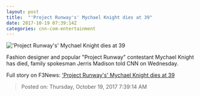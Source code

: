 ```yaml
---
layout: post
title:  "'Project Runway's' Mychael Knight dies at 39"
date: 2017-10-19 07:39:14Z
categories: cnn-com-entertainment
---
```


!['Project Runway's' Mychael Knight dies at 39](http://cdn.cnn.com/cnnnext/dam/assets/171018121432-mychael-knight-dead-super-tease.jpg)

Fashion designer and popular "Project Runway" contestant Mychael Knight has died, family spokesman Jerris Madison told CNN on Wednesday.


Full story on F3News: ['Project Runway's' Mychael Knight dies at 39](http://www.f3nws.com/n/x3DWq)

> Posted on: Thursday, October 19, 2017 7:39:14 AM
